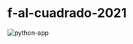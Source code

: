 # f-al-cuadrado-2021

![python-app](https://github.com/github/docs/actions/workflows/main.yml/badge.svg)
